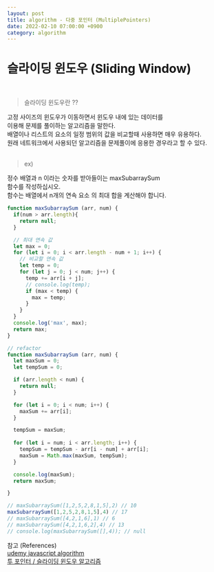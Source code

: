 ```yaml
---
layout: post
title: algorithm - 다중 포인터 (MultiplePointers)
date: 2022-02-10 07:00:00 +0900
category: algorithm
---
```


슬라이딩 윈도우 (Sliding Window)
===

<br />

> 슬라이딩 윈도우란 ??

고정 사이즈의 윈도우가 이동하면서 윈도우 내에 있는 데이터를 <br />
이용해 문제를 풀이하는 알고리즘을 말한다. <br />
배열이나 리스트의 요소의 일정 범위의 값을 비교할때 사용하면 매우 유용하다. <br />
원래 네트워크에서 사용되던 알고리즘을 문제풀이에 응용한 경우라고 할 수 있다.<br />
<br />

> ex)

정수 배열과 n 이라는 숫자를 받아들이는 maxSubarraySum<br />
함수를 작성하십시오. <br />
함수는 배열에서 n개의 연속 요소 의 최대 합을 계산해야 합니다.<br />

```javascript
function maxSubarraySum (arr, num) {
  if(num > arr.length){
    return null;
  }

  // 최대 연속 값
  let max = 0;
  for (let i = 0; i < arr.length - num + 1; i++) {
    // 비교할 연속 값
    let temp = 0;
    for (let j = 0; j < num; j++) {
      temp += arr[i + j];
      // console.log(temp);
      if (max < temp) {
        max = temp;
      }
    }
  }
  console.log('max', max);
  return max;
}

// refactor
function maxSubarraySum (arr, num) {
  let maxSum = 0;
  let tempSum = 0;

  if (arr.length < num) {
    return null;
  }

  for (let i = 0; i < num; i++) {
    maxSum += arr[i];
  }

  tempSum = maxSum;
  
  for (let i = num; i < arr.length; i++) {
    tempSum = tempSum - arr[i - num] + arr[i];
    maxSum = Math.max(maxSum, tempSum);
  }

  console.log(maxSum);
  return maxSum;

}

// maxSubarraySum([1,2,5,2,8,1,5],2) // 10
maxSubarraySum([1,2,5,2,8,1,5],4) // 17
// maxSubarraySum([4,2,1,6],1) // 6
// maxSubarraySum([4,2,1,6,2],4) // 13
// console.log(maxSubarraySum([],4)); // null
```

참고 (References)
<br />[udemy javascript algorithm](https://www.udemy.com/course/best-javascript-data-structures/)
<br />[투 포인터 / 슬라이딩 윈도우 알고리즘](https://bbangson.tistory.com/72)
